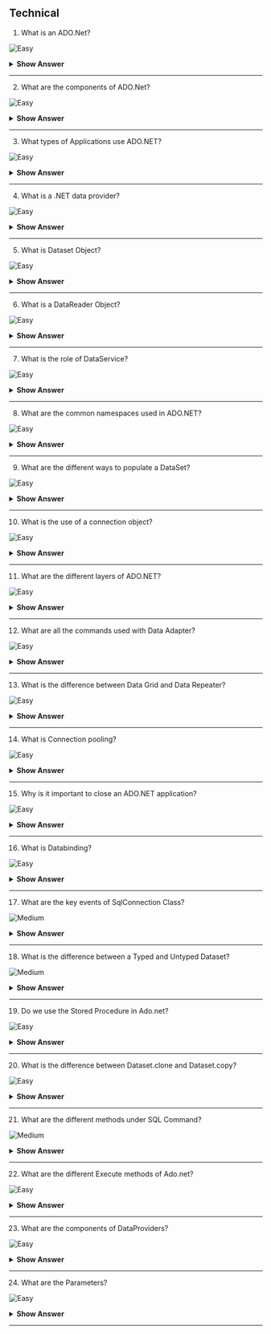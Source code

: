## Technical

1. What is an ADO.Net?

![Easy](https://github.com/revaturelabs/interviewquestions/blob/dev/ComplexityTags/simple%20(2).svg)

<details> <summary> <b> Show Answer </b> </summary>

<blockquote> 
    
ADO.NET is a set of classes that expose data access services for .NET Framework programmers. ADO.NET provides a rich set of components for creating distributed, data-sharing applications. It is an integral part of the .NET Framework, providing access to relational, XML, and application data. ADO.NET supports a variety of development needs, including the creation of front-end database clients and middle-tier business objects used by applications, tools, languages, or Internet browsers.


</blockquote>

</details>

---

2. What are the components of ADO.Net?

![Easy](https://github.com/revaturelabs/interviewquestions/blob/dev/ComplexityTags/simple%20(2).svg)

<details> <summary> <b> Show Answer </b> </summary>

<blockquote> 

The ADO.NET Architecture is comprised of 6 important components. They are as follows:

- Connection
- Command
- DataReader
- DataAdapter
- DataSet
- DataView

From the above components, two components are compulsory. One is the command object and the other one is the connection object. Irrespective of the operations like Insert, Update, Delete and Select, the command and connection object you always need.

![ADO.Net_Components](https://github.com/revaturelabs/interviewquestions/blob/Feature/Kaveri-Revamped-IS-ques/InterviewSpecificQuestions/.NET%20FULL%20STACK/images/Components%20ADO.NET.PNG)

</blockquote>

</details>

---

3. What types of Applications use ADO.NET?

![Easy](https://github.com/revaturelabs/interviewquestions/blob/dev/ComplexityTags/simple%20(2).svg)

<details> <summary> <b> Show Answer </b> </summary>

<blockquote> 

- ASP.NET Web Form Applications
- Windows Applications
- ASP.NET MVC Application
- Console Applications
- ASP.NET Web API Applications

</blockquote>

</details>

---

4. What is a .NET data provider?

![Easy](https://github.com/revaturelabs/interviewquestions/blob/dev/ComplexityTags/simple%20(2).svg)

<details> <summary> <b> Show Answer </b> </summary>

<blockquote> 

A .NET data provider is a software library consisting of classes that provide data access services such as connecting to a data source, executing commands at a data source, and fetching data from a data source with support to execute commands within transactions. It resides as a lightweight layer between data source and code, providing data access services with increased performance.

The .NET data provider is a component of ADO.NET, a subset of the .NET framework class library.

</blockquote>

</details>

---

5. What is Dataset Object?

![Easy](https://github.com/revaturelabs/interviewquestions/blob/dev/ComplexityTags/simple%20(2).svg)

<details> <summary> <b> Show Answer </b> </summary>

<blockquote> 

A Dataset is set to be a collection of data with a tabular column representation. Each column in the table represents a variable and the row represents to value of a variable. This Dataset object can be obtained from the database values.

</blockquote>

</details>

---

6. What is a DataReader Object?

![Easy](https://github.com/revaturelabs/interviewquestions/blob/dev/ComplexityTags/simple%20(2).svg)

<details> <summary> <b> Show Answer </b> </summary>

<blockquote> 

DataReader is an object of ADO.Net that provides access to the data from the requested data source. It reads the data sequentially from a data source like Oracle, MS SQL, or MS Access.

</blockquote>

</details>

---

7. What is the role of DataService?

![Easy](https://github.com/revaturelabs/interviewquestions/blob/dev/ComplexityTags/simple%20(2).svg)

<details> <summary> <b> Show Answer </b> </summary>

<blockquote> 

A Data Service is responsible to handle the interaction between the Connection Manager, Schema and Data Streamer.

</blockquote>

</details>

---

8. What are the common namespaces used in ADO.NET?

![Easy](https://github.com/revaturelabs/interviewquestions/blob/dev/ComplexityTags/simple%20(2).svg)

<details> <summary> <b> Show Answer </b> </summary>

<blockquote> 

In ADO.NET, we can connect to your database with the help of the following namespaces:

- **Data**: This namespace is used to carry the data tables from the database and can hold columns, relations, multiple tables, views and constraints.
- **Data.SqlClient**: This namespace is used to connect the .NET application with the Microsoft SQL Database by using the miscellaneous classes such as SqlConnection, SqlCommand, SqlDataAdapter etc.
- **Data.Odbc**: This namespace is used to connect with the ODBC drivers by using OdbcCommand and OdbcConnection.
- **Data.OracleClient**: This namespace is used to describe a collection of classes to access an Oracle data source.

</blockquote>

</details>

---

9. What are the different ways to populate a DataSet?

![Easy](https://github.com/revaturelabs/interviewquestions/blob/dev/ComplexityTags/simple%20(2).svg)

<details> <summary> <b> Show Answer </b> </summary>

<blockquote> 

We can populate a dataset by using any of the following different ways:

- Using DataAdapter objects and call the ‘fill’ method.
- Creating Datatable, Datarow, and Data column objects programmatically.
- Load data from XML Documents.
- Merge or copy from another Dataset.

</blockquote>

</details>

---

10. What is the use of a connection object?

![Easy](https://github.com/revaturelabs/interviewquestions/blob/dev/ComplexityTags/simple%20(2).svg)

<details> <summary> <b> Show Answer </b> </summary>

<blockquote> 

The use of the connection object is to connect data to a command object. Different connection objects are used for different providers such as an OleDbConnection object for the OLE-DB provider and SqlConnection object for the Microsoft SQL Server.

</blockquote>

</details>

---

11. What are the different layers of ADO.NET?

![Easy](https://github.com/revaturelabs/interviewquestions/blob/dev/ComplexityTags/simple%20(2).svg)

<details> <summary> <b> Show Answer </b> </summary>

<blockquote> 

The different layers of ADO.NET are:

- Business Logic Layer
- Presentation Layer
- Database Access Layer

</blockquote>

</details>

---

12. What are all the commands used with Data Adapter?

![Easy](https://github.com/revaturelabs/interviewquestions/blob/dev/ComplexityTags/simple%20(2).svg)

<details> <summary> <b> Show Answer </b> </summary>

<blockquote> 

DataAdapter retrieves data from a data source. UpdateCommand, Insertcommand, and DeleteCommand are the commands object used in DataAdapter to handle a modification on the database.

</blockquote>

</details>

---

13. What is the difference between Data Grid and Data Repeater?

![Easy](https://github.com/revaturelabs/interviewquestions/blob/dev/ComplexityTags/simple%20(2).svg)

<details> <summary> <b> Show Answer </b> </summary>

<blockquote> 

**Data Grid**: Data Grid provides many features and functionality to users to perform paging and sort the data in the table easily. It can hold text object data, but it can’t hold embedded or linked object data.
**Data Repeater**: Data Repeater has offered so many features that are not offered by Data Grid such as – It can hold control of embedded and linked objects data and it can embed Data Grid in it but vice-versa is not possible. It doesn’t have support for Paging functionality but can be achieved by programming it.

</blockquote>

</details>

---

14. What is Connection pooling?

![Easy](https://github.com/revaturelabs/interviewquestions/blob/dev/ComplexityTags/simple%20(2).svg)

<details> <summary> <b> Show Answer </b> </summary>

<blockquote> 

- Connection pooling refers to the task of grouping database connections in the cache to make them reusable because opening new connections every time to a database is a time-consuming process. 
- Therefore, connection pooling enables us to reuse already existing and active database connections, whenever required, increasing the performance of our application.
- We can enable or disable connection pooling in your application by setting the pooling property to either true or false in the connection string. By default, it is enabled in an application.

</blockquote>

</details>

---

15. Why is it important to close an ADO.NET application?

![Easy](https://github.com/revaturelabs/interviewquestions/blob/dev/ComplexityTags/simple%20(2).svg)

<details> <summary> <b> Show Answer </b> </summary>

<blockquote> 

- Connections need to be closed properly because it affects the scalability and reliability of the applications.
- Open connections are always vulnerable to attack, so to be short, `Open connections as late as possible and close them as early as possible`. We can close the connections by **final** block or ‘using’ the `USING statement`.

</blockquote>

</details>

---

16. What is Databinding?

![Easy](https://github.com/revaturelabs/interviewquestions/blob/dev/ComplexityTags/simple%20(2).svg)

<details> <summary> <b> Show Answer </b> </summary>

<blockquote> 

- Databinding is the process of binding the data with graphical elements (controls in a window form). After binding the data in a window form, you can navigate through the records with the help of the Binding Navigator Control.
- One of the advantages of data binding is, the user does not need to write the codes explicitly, for establishing the connections and creating a data set, this feature will write the necessary ADO.NET code for the user.

</blockquote>

</details>

---

17. What are the key events of SqlConnection Class?


![Medium](https://github.com/revaturelabs/interviewquestions/blob/dev/ComplexityTags/Medium%20(2).svg)

<details> <summary> <b> Show Answer </b> </summary>

<blockquote> 

The two key events of SqlConnection are:

**StateChange event**: This event occurred when the state of the Connection changes. The event handler receives an argument (Datatype: StateChangeEventArgs) which contains the data related to that particular event.
**InfoMessage event**: This event occurred when an info message or Warning is returned from a data source. The event handler receives an argument (Datatype: SqlInfoMessageEventArgs) which contains the data related to that event.

</blockquote>

</details>

---

18. What is the difference between a Typed and Untyped Dataset?

![Medium](https://github.com/revaturelabs/interviewquestions/blob/dev/ComplexityTags/Medium%20(2).svg)

<details> <summary> <b> Show Answer </b> </summary>

<blockquote> 

The differences are explained below:

**Typed Dataset**: 
 - A typed dataset is derived from the Dataset class and has an associated XML schema, which is created at the time of the creation of the dataset.
 - The XML schema contains information about the dataset structure such as tables, columns, and rows. Data is transferred from a database into a dataset and from the dataset to another component in the XML format.

**Untyped Dataset**: Untyped dataset doesn’t have an XML schema associated with it. Untyped Dataset, the tables, and columns are represented as a collection.

</blockquote>

</details>

---

19. Do we use the Stored Procedure in Ado.net?

![Easy](https://github.com/revaturelabs/interviewquestions/blob/dev/ComplexityTags/simple%20(2).svg)

<details> <summary> <b> Show Answer </b> </summary>

<blockquote> 

Yes, stored procedures are used in ADO.Net and they can be used for common repetitive functions.

</blockquote>

</details>

---

20. What is the difference between Dataset.clone and Dataset.copy?

![Easy](https://github.com/revaturelabs/interviewquestions/blob/dev/ComplexityTags/simple%20(2).svg)

<details> <summary> <b> Show Answer </b> </summary>

<blockquote> 

**Dataset.clone** object copies structure of the dataset including schemas, relations and constraints. This will not copy data in the table.
**Dataset.copy** – Copies both structure and data from the table.

</blockquote>

</details>

---

21. What are the different methods under SQL Command?

![Medium](https://github.com/revaturelabs/interviewquestions/blob/dev/ComplexityTags/Medium%20(2).svg)

<details> <summary> <b> Show Answer </b> </summary>

<blockquote> 

There are different methods under SqlCommand like:
- **Cancel** – Cancel the query
- **CreateParameter** – returns SQL Parameter
- **ExecuteNonQuery** – Executes and does not return a result set
- **ExecuteReader** – executes and returns data in DataReader
- **ExecuteScalar** – Executes and returns a single value
- **ExecuteXmlReader** – Executes and returns data in XMLDataReader object
- **ResetCommandTimeout** – Reset Timeout property

</blockquote>

</details>

---

22. What are the different Execute methods of Ado.net?

![Easy](https://github.com/revaturelabs/interviewquestions/blob/dev/ComplexityTags/simple%20(2).svg)

<details> <summary> <b> Show Answer </b> </summary>

<blockquote> 

**ExecuteScalar** – Returns a single value from the dataset
**ExecutenonQuery** – Returns resultset from the dataset and it has multiple values
**ExecuteReader** – Forwardonly resultset
**ExecuteXMLReader** – Build XMLReader object from a SQL Query

</blockquote>

</details>

---

23. What are the components of DataProviders?

![Easy](https://github.com/revaturelabs/interviewquestions/blob/dev/ComplexityTags/simple%20(2).svg)

<details> <summary> <b> Show Answer </b> </summary>

<blockquote> 

There are four components of DataProviders:
- Connection
- Commands
- DataReader
- DataAdapter

</blockquote>

</details>

---

24. What are the Parameters?

![Easy](https://github.com/revaturelabs/interviewquestions/blob/dev/ComplexityTags/simple%20(2).svg)

<details> <summary> <b> Show Answer </b> </summary>

<blockquote> 

- The parameters are used to exchange the information or data between the stored procedure or function and the .NET application. Anything that is placed in the parameter, is treated as the field, not as a query text, which makes your application secure.

- The parameters can be Input or Output in an SQL query. The default parameter type is Input.

</blockquote>

</details>

---

